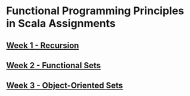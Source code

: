 # Functional Programming Principles in Scala Assignments

## [Week 1 - Recursion](1-recursions/README.md)

## [Week 2 - Functional Sets](2-funsets/README.md)

## [Week 3 - Object-Oriented Sets](3-objects/README.md)
